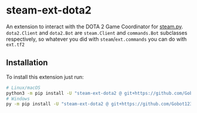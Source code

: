 # steam-ext-dota2

An extension to interact with the DOTA 2 Game Coordinator for 
[steam.py](https://github.com/Gobot1234/steam.py). `dota2.Client` and `dota2.Bot` are `steam.Client` and `commands.Bot` 
subclasses respectively, so whatever you did with `steam`/`ext.commands` you can do with `ext.tf2`

## Installation

To install this extension just run:

```sh
# Linux/macOS
python3 -m pip install -U "steam-ext-dota2 @ git+https://github.com/Gobot1234/steam-ext-dota2@master"
# Windows
py -m pip install -U "steam-ext-dota2 @ git+https://github.com/Gobot1234/steam-ext-dota2@master"
```
